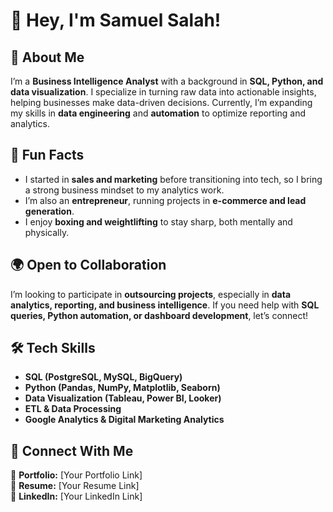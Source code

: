# 👋 Hey, I'm Samuel Salah!

## 💼 About Me  
I’m a **Business Intelligence Analyst** with a background in **SQL, Python, and data visualization**. I specialize in turning raw data into actionable insights, helping businesses make data-driven decisions. Currently, I’m expanding my skills in **data engineering** and **automation** to optimize reporting and analytics.  

## 🎉 Fun Facts  
- I started in **sales and marketing** before transitioning into tech, so I bring a strong business mindset to my analytics work.  
- I’m also an **entrepreneur**, running projects in **e-commerce and lead generation**.  
- I enjoy **boxing and weightlifting** to stay sharp, both mentally and physically.  

## 🌍 Open to Collaboration  
I’m looking to participate in **outsourcing projects**, especially in **data analytics, reporting, and business intelligence**. If you need help with **SQL queries, Python automation, or dashboard development**, let’s connect!  

## 🛠️ Tech Skills  
- **SQL (PostgreSQL, MySQL, BigQuery)**  
- **Python (Pandas, NumPy, Matplotlib, Seaborn)**  
- **Data Visualization (Tableau, Power BI, Looker)**  
- **ETL & Data Processing**  
- **Google Analytics & Digital Marketing Analytics**  

## 🔗 Connect With Me  
📂 **Portfolio:** [Your Portfolio Link]  
📄 **Resume:** [Your Resume Link]  
🔗 **LinkedIn:** [Your LinkedIn Link]  
